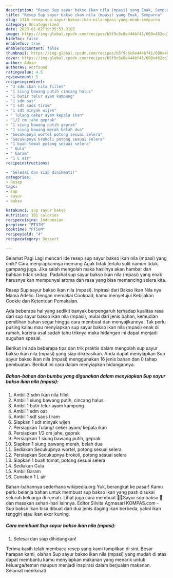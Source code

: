 ```yaml
---
description: "Resep Sup sayur bakso ikan nila (mpasi) yang Enak, Sempurna"
title: "Resep Sup sayur bakso ikan nila (mpasi) yang Enak, Sempurna"
slug: 1318-resep-sup-sayur-bakso-ikan-nila-mpasi-yang-enak-sempurna
category: Uncategorized
date: 2023-01-02T19:35:53.918Z
image: https://img-global.cpcdn.com/recipes/b5f9c6c8e444bf41/680x482cq70/sup-sayur-bakso-ikan-nila-mpasi-foto-resep-utama.jpg
hideToc: false
enableToc: true
enableTocContent: false
thumbnail: https://img-global.cpcdn.com/recipes/b5f9c6c8e444bf41/680x482cq70/sup-sayur-bakso-ikan-nila-mpasi-foto-resep-utama.jpg
cover: https://img-global.cpcdn.com/recipes/b5f9c6c8e444bf41/680x482cq70/sup-sayur-bakso-ikan-nila-mpasi-foto-resep-utama.jpg
author: Admin
authorAv: notfound
ratingvalue: 4.5
reviewcount: 5
recipeingredient:
- "3 sdm ikan nila fillet"
- "1 siung bawang putih cincang halus"
- "1 butir telur ayam kampung"
- "1 sdm oat"
- "1 sdt saos tiram"
- "1 sdt minyak wijen"
- " Tulang ceker ayam kepala ikan"
- "1/2 cm jahe geprak"
- "1 siung bawang putih geprak"
- "1 siung bawang merah belah dua"
- "Secukupnya wortel potong sesuai selera"
- "Secukupnya brokoli potong sesuai selera"
- "1 buah tomat potong sesuai selera"
- " Gula"
- " Garam"
- "1 L air"
recipeinstructions:

- "Selesai dan siap dinikmati!"
categories:
- Resep
tags:
- sup
- sayur
- bakso

katakunci: sup sayur bakso 
nutrition: 161 calories
recipecuisine: Indonesian
preptime: "PT37M"
cooktime: "PT58M"
recipeyield: "4"
recipecategory: Dessert

---
```



Selamat Pagi Lagi mencari ide resep sup sayur bakso ikan nila (mpasi) yang unik? Cara menyiapkannya memang Agak tidak terlalu sulit namun tidak gampang juga. Jika salah mengolah maka hasilnya akan hambar dan bahkan tidak sedap. Padahal sup sayur bakso ikan nila (mpasi) yang enak harusnya kan mempunyai aroma dan rasa yang bisa memancing selera kita.


Resep Sup sayur bakso ikan nila (mpasi). Inpirasi dari Bakso Ikan Nila nya Mama Adelio. Dengan memakai Cookpad, kamu menyetujui Kebijakan Cookie dan Ketentuan Pemakaian.

Ada beberapa hal yang sedikit banyak berpengaruh terhadap kualitas rasa dari sup sayur bakso ikan nila (mpasi), mulai dari jenis bahan, kemudian pemilihan bahan segar hingga cara membuat dan menyajikannya. Tak perlu pusing kalau mau menyiapkan sup sayur bakso ikan nila (mpasi) enak di rumah, karena asal sudah tahu triknya maka hidangan ini dapat menjadi suguhan spesial.


Berikut ini ada beberapa tips dan trik praktis dalam mengolah sup sayur bakso ikan nila (mpasi) yang siap dikreasikan. Anda dapat menyiapkan Sup sayur bakso ikan nila (mpasi) menggunakan 16 jenis bahan dan 0 tahap pembuatan. Berikut ini cara dalam menyiapkan hidangannya.

<!--inarticleads1-->

##### Bahan-bahan dan bumbu yang digunakan dalam menyiapkan Sup sayur bakso ikan nila (mpasi):

1. Ambil 3 sdm ikan nila fillet
1. Ambil 1 siung bawang putih, cincang halus
1. Ambil 1 butir telur ayam kampung
1. Ambil 1 sdm oat
1. Ambil 1 sdt saos tiram
1. Siapkan 1 sdt minyak wijen
1. Persiapkan  Tulang/ ceker ayam/ kepala ikan
1. Persiapkan 1/2 cm jahe, geprak
1. Persiapkan 1 siung bawang putih, geprak
1. Siapkan 1 siung bawang merah, belah dua
1. Sediakan Secukupnya wortel, potong sesuai selera
1. Persiapkan Secukupnya brokoli, potong sesuai selera
1. Siapkan 1 buah tomat, potong sesuai selera
1. Sediakan  Gula
1. Ambil  Garam
1. Gunakan 1 L air


Bahan-bahannya sederhana wikipedia.org Yuk, berangkat ke pasar! Kamu perlu belanja bahan untuk membuat sup bakso ikan yang pasti disukai seluruh keluarga di rumah. Lihat juga cara membuat 🍲🥕Sayur sop bakso 🥦 dan masakan sehari-hari lainnya. Editor Silvita Agmasari KOMPAS.com - Sup bakso ikan bisa dibuat dari dua jenis daging ikan berbeda, yakni ikan tenggiri atau ikan ekor kuning. 

<!--inarticleads2-->

##### Cara membuat Sup sayur bakso ikan nila (mpasi):


1. Selesai dan siap dihidangkan!



Terima kasih telah membaca resep yang kami tampilkan di sini. Besar harapan kami, olahan Sup sayur bakso ikan nila (mpasi) yang mudah di atas dapat membantu kamu menyiapkan makanan yang menarik untuk keluarga/teman maupun menjadi inspirasi dalam berjualan makanan. Selamat menikmati
